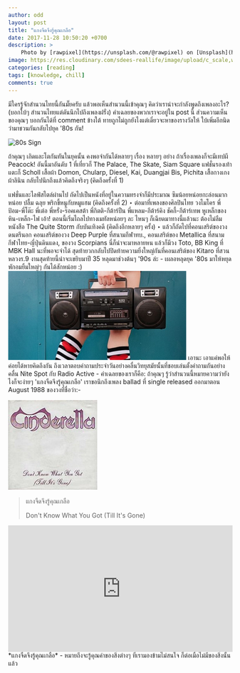 ```yaml
---
author: odd
layout: post
title: "แกงจืดจึงรู้คุณเกลือ"
date: 2017-11-28 10:50:20 +0700
description: >
    Photo by [rawpixel](https://unsplash.com/@rawpixel) on [Unsplash](https://unsplash.com/)
image: https://res.cloudinary.com/sdees-reallife/image/upload/c_scale,w_1024/v1547773758/rawpixel-804810-unsplash.jpg
categories: [reading]
tags: [knowledge, chill]
comments: true
---
```

มีใครรู้จักสำนวนไทยนี้กันมั๊ยครับ แล้วพอเห็นสำนวนนี้เข้าคุณๆ คิดว่าเราน่าจะกำลังพูดถึงเพลงอะไร? (บอกใบ้ๆ สำนวนไทยแต่ดันนึกไปถึงเพลงฝรั่ง) คำเฉลยของพวกเราจะอยู่ใน post นี้ ส่วนความเห็นของคุณๆ บอกกันได้ที่ comment ข้างใต้ ทายถูกไม่ถูกยังไงแต่เดี๋ยวจะหาของรางวัลให้ ใบ้เพิ่มอีกนิดว่ามาชวนกันกลับไปยุค '80s กัน!

![80s Sign](/sdee.co/assets/img/authors/odd/2017-11-28/80s_200x200.jpeg)

ถ้าคุณๆ เกิดและโตกันทันในยุคนั้น คงพอจำกันได้หลายๆ เรื่อง หลายๆ อย่าง ถ้าเรื่องเพลงก็จะมีเทปผี Peacock! อันนี้มาอันดับ 1 ที่เที่ยวก็ The Palace, The Skate, Siam Square แฟชั่นรองเท้าแตะก็ Scholl เสื้อผ้า Domon, Chularp, Diesel, Kai, Duangjai Bis, Pichita เสื้อกางเกงผ้าลินิน กลับไปนึกถึงแล้วคิดถึงจริงๆ (คิดถึงครั้งที่ 1)

แฟชั่นและไลฟ์สไตล์ผ่านไป ถัดไปเป็นหนังที่อยู่ในความทรงจำก็มีประมาณ ซึมน้อยหน่อยกะล่อนมากหน่อย ปลื้ม ฉลุย พริกขี้หนูกับหมูแฮม (คิดถึงครั้งที่ 2) ‣ ต่อมาที่เพลงของศิลปินไทย วงไมโคร พี่ป้อม-พี่โต๊ะ พี่เต๋อ พี่หรั่ง-ร๊อคเคสต้า พี่กิตติ-กีต้าร์ปืน พี่แหลม-กีต้าร์คิง ชัคกี้-กีต้าร์เทพ หูเหล็กของหิน-เหล็ก-ไฟ เอ้า! ตอนนี้เริ่มไถลไปทางเมทัลหน่อยๆ ละ ไหนๆ ก็เฉียดมาทางนี้แล้วนะ ต้องไม่ลืม หนังสือ The Quite Storm กับบันเทิงคดี (คิดถึงอีกหลายๆ ครั้ง) ‣ แล้วก็ถัดไปที่คอนเสริต์ของวงดนตรีนอก คอนเสริต์ของวง Deep Purple ที่สนามกีฬาทบ., คอนเสริต์ของ Metallica ที่สนามกีฬาไทย-ญี่ปุ่นดินแดง, ของวง Scorpians นี่ก็น่าจะมาหลายหน แล้วก็มีวง Toto, BB King ที่ MBK Hall นะที่พอจะจำได้ สุดท้ายวกกลับไปปิดท้ายความยิ่งใหญ่กันที่คอนเสริต์ของ Kitaro ที่สวนหลวงร.9 งานสุดท้ายนี้น่าจะเขยิบมาปี 35 หลุดมาช่วงต้นๆ '90s ล่ะ - เผลอหลุดยุค '80s มาให้หยุดพักอมยิ้มใหญ่ๆ กันได้สักหน่อย :)
![80s Vibe](/assets/img/authors/odd/2017-11-28/80s-Vibe_400x200.jpg)
เอานะ เอาแค่พอให้ค่อยได้หายคิดถึงกัน ถึงเวลาตอบคำถามประจำวันอย่างคลื่นวิทยุสมัยนั้นที่ชอบเล่นตั้งคำถามกันอย่างคลื่น Nite Spot กับ Radio Active - คำเฉลยของเราก็คือ: ถ้าคุณๆ รู้ว่าสำนวนนี้หมายความว่ายังไงก็จะง่ายๆ 'แกงจืดจึงรู้คุณเกลือ' เราขอนึกถึงเพลง ballad ที่ single released ออกมาตอน August 1988 ของวงที่ชื่อว่า:-

![Cinderella](/assets/img/authors/odd/2017-11-28/Dontknowwhatyougot_singleart.jpg)
> แกงจืดจึงรู้คุณเกลือ
>
> Don't Know What You Got (Till It's Gone)
>

<div style="position:relative;width:100%;height:0;padding-bottom:56.25%;">
<iframe style="width:100%;height:100%;position:absolute;top:0;left:0;" src="https://www.youtube.com/embed/i28UEoLXVFQ" frameborder="0" allowfullscreen></iframe>
</div>
*แกงจืดจึงรู้คุณเกลือ* - หมายถึงจะรู้คุณค่าของสิ่งต่างๆ ที่เรามองข้ามไม่สนใจ ก็ต่อเมื่อไม่มีของสิ่งนั้นแล้ว

